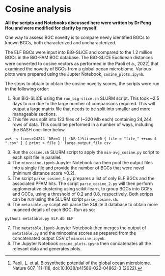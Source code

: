 # Cosine analysis

**All the scripts and Notebooks discussed here were written by Dr Peng Hou and were modified for clarity by myself.**

One way to assess BGC novelty is to compare newly identified BGCs to known BGCs, both characterized and uncharacterized. 

The ELF BGCs were input into BiG-SLiCE and compared to the 1.2 million BGCs in the BiG-FAM BGC database. The BiG-SLiCE Euclidean distances were converted to cosine vectors as performed in the Paoli et a., 2022[^1] that examined the novelty of BGCs from a global ocean microbiome. Various plots were prepared using the Jupter Notebook, `cosine_plots.ipynb`.

The steps to obtain to obtain the cosine novelty scores, the scripts were run in the following order:
1. Run BiG-SLiCE using the `run_big-slice.sh` SLURM script. This took ~2.5 days to run due to the large number of comparisons required. This will output a large matrix file that needs to be split into smaller and more manageable sections.
2. This file was split into 123 files of (~320 Mb each) containing 24,244 rows of data. This could be performed in a number of ways, including the BASH one-liner below.
```
awk -v lines=24244 'NR==1 || (NR-1)%lines==0 { file = "file_" ++count ".csv" } { print > file }' large_output_file.csv
```
3. Run the `cosine.sh` SLURM script to apply the `min-avg_cosine.py` script to each split file in parallel.
4. The `mincosine.ipynb` Jupyter Notebook can then pool the output files into a single file and provide the number of BGCs that were novel (mininum distance score >0.2).
5. The script `parse_cosine_1.py` prepares a list of only ELF BGCs and the associated PFAM hits. The script `parse_cosine_2.py` will then perform agglomerative clustering using scikit-learn, to group BGCs into GCFs and GCCs, using a threshold of 0.2 and 0.8, respectively. Both scripts can be run using the SLURM script `parse_cosine.sh`.
6. The `metatable.py` script will parse the SQLite 3 database to obtain more nuanced details of each BGC. Run as so:
```
python3 metatable.py ELF.db ELF
```
7. The `metatable.ipynb` Jupyter Notebook then merges the output of `metatable.py` and the mincosine scores as prepared from the concatenated output CSV of `mincosine.ipynb`. 
8. The Jupyter Notebook `cosine_plots.ipynb` then concatenates all the relevant data and generates plots.


[^1]: Paoli, L. et al. Biosynthetic potential of the global ocean microbiome. Nature 607, 111-118, doi:10.1038/s41586-022-04862-3 (2022).
